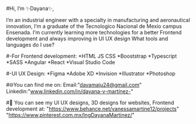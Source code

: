 

#Hi, I’m ✨Dayana✨, 

I’m an industrial engineer with a specialty in manufacturing and aeronautical innovation, I’m a graduate of the Tecnologico Nacional de Mexio campus Ensenada.
I’m currently learning more technologies for a better Frontend development and always improving in UI UX design
What tools and languages do I use?

#-For Frontend development:
                   *HTML JS CSS
                   *Booststrap
                   *Typescript *SASS
                   *Angular *React
                   *Visual Studio Code 

#-UI UX Design:
                   *Figma
                   *Adobe XD
                   *Invision
                   *Illustrator
                   *Photoshop
     
#🌐You can find me on:
     Email:"davamaju24@gmail.com" 
     Linkedin:"www.linkedin.com/in/dayana-v-martínez-"


#🎨 You can see my UI UX designs, 3D designs for websites, Frontend development at:
      "https://www.behance.net/vanessamartine12/projects" 
      "https://www.pinterest.com.mx/IngDayanaMartinez/" 

<!---
Ing-Dayana/Ing-Dayana is a ✨ special  repository because its `README.md` (this file) appears on your GitHub profile.
You can click the Preview link to take a look at your changes.
--->
